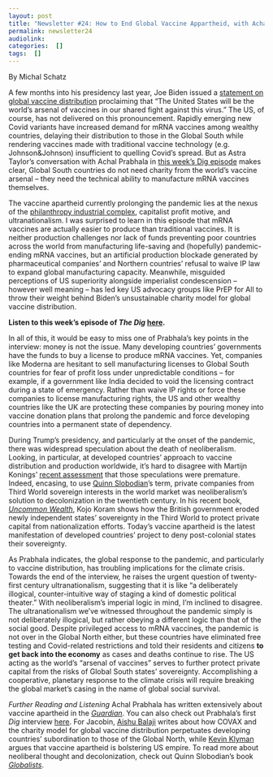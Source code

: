 ```yaml
---
layout: post
title: "Newsletter #24: How to End Global Vaccine Appartheid, with Achal Prabhala"
permalink: newsletter24
audiolink: 
categories:  []
tags:  []
---
```



By Michal Schatz

A few months into his presidency last year, Joe Biden issued a [statement on global vaccine distribution](https://www.whitehouse.gov/briefing-room/statements-releases/2021/06/03/statement-by-president-joe-biden-on-global-vaccine-distribution/) proclaiming that “The United States will be the world’s arsenal of vaccines in our shared fight against this virus.” The US, of course, has not delivered on this pronouncement. Rapidly emerging new Covid variants have increased demand for mRNA vaccines among wealthy countries, delaying their distribution to those in the Global South while rendering vaccines made with traditional vaccine technology (e.g. Johnson&Johnson) insufficient to quelling Covid’s spread. But as Astra Taylor’s conversation with Achal Prabhala in [this week’s Dig episode](/podcast/vaccine-apartheid-endures-w-achal-prabhala/) makes clear, Global South countries do not need charity from the world’s vaccine arsenal – they need the technical ability to manufacture mRNA vaccines themselves.

The vaccine apartheid currently prolonging the pandemic lies at the nexus of the [philanthropy industrial complex](https://www.jacobinmag.com/2021/10/philanthropy-is-a-scam), capitalist profit motive, and ultranationalism. I was surprised to learn in this episode that mRNA vaccines are actually easier to produce than traditional vaccines. It is neither production challenges nor lack of funds preventing poor countries across the world from manufacturing life-saving and (hopefully) pandemic-ending mRNA vaccines, but an artificial production blockade generated by pharmaceutical companies’ and Northern countries’ refusal to waive IP law to expand global manufacturing capacity. Meanwhile, misguided perceptions of US superiority alongside imperialist condescension – however well meaning – has led key US advocacy groups like PrEP for All to throw their weight behind Biden’s unsustainable charity model for global vaccine distribution.

**Listen to this week’s episode of ***The Dig*** [here](/podcast/vaccine-apartheid-endures-w-achal-prabhala/).**

In all of this, it would be easy to miss one of Prabhala’s key points in the interview: money is not the issue. Many developing countries’ governments have the funds to buy a license to produce mRNA vaccines. Yet, companies like Moderna are hesitant to sell manufacturing licenses to Global South countries for fear of profit loss under unpredictable conditions – for example, if a government like India decided to void the licensing contract during a state of emergency. Rather than waive IP rights or force these companies to license manufacturing rights, the US and other wealthy countries like the UK are protecting these companies by pouring money into vaccine donation plans that prolong the pandemic and force developing countries into a permanent state of dependency.

During Trump’s presidency, and particularly at the onset of the pandemic, there was widespread speculation about the death of neoliberalism. Looking, in particular, at developed countries’ approach to vaccine distribution and production worldwide, it’s hard to disagree with Martijn Konings’ [recent assessment](https://jacobinmag.com/2022/04/neoliberalism-biden-trump-keynesianism-bailouts-capitalism-democracy) that those speculations were premature. Indeed, encasing, to use [Quinn Slobodian](/podcast/a-history-of-neoliberalism-with-quinn-slobodian/)’s term, private companies from Third World sovereign interests in the world market was neoliberalism’s solution to decolonization in the twentieth century. In his recent book, *[Uncommon Wealth](https://www.waterstones.com/book/uncommon-wealth/kojo-koram/9781529338621)*, Kojo Koram shows how the British government eroded newly independent states’ sovereignty in the Third World to protect private capital from nationalization efforts. Today’s vaccine apartheid is the latest manifestation of developed countries’ project to deny post-colonial states their sovereignty.

As Prabhala indicates, the global response to the pandemic, and particularly to vaccine distribution, has troubling implications for the climate crisis. Towards the end of the interview, he raises the urgent question of twenty-first century ultranationalism, suggesting that it is like “a deliberately illogical, counter-intuitive way of staging a kind of domestic political theater.” With neoliberalism’s imperial logic in mind, I’m inclined to disagree. The ultranationalism we’ve witnessed throughout the pandemic simply is not deliberately illogical, but rather obeying a different logic than that of the social good. Despite privileged access to mRNA vaccines, the pandemic is not over in the Global North either, but these countries have eliminated free testing and Covid-related restrictions and told their residents and citizens **to get back into the economy** as cases and deaths continue to rise. The US acting as the world’s “arsenal of vaccines” serves to further protect private capital from the risks of Global South states’ sovereignty. Accomplishing a cooperative, planetary response to the climate crisis will require breaking the global market’s casing in the name of global social survival.

*Further Reading and Listening*
Achal Prabhala has written extensively about vaccine apartheid in the *[Guardian](https://www.theguardian.com/profile/achal-prabhala)*. You can also check out Prabhala’s first *Dig* interview [here](/podcast/vaccine-apartheid-endures-w-achal-prabhala/).
For Jacobin, [Aishu Balaji](https://jacobinmag.com/2021/05/covid-covax-vaccine-apartheid-wto-trips-intellectual-property-ip) writes about how COVAX and the charity model for global vaccine distribution perpetuates developing countries’ subordination to those of the Global North, while [Kevin Klyman](https://jacobinmag.com/2022/01/vaccine-apartheid-us-empire-diplomacy-china-cold-war) argues that vaccine apartheid is bolstering US empire. To read more about neoliberal thought and decolonization, check out Quinn Slobodian’s book *[Globalists](https://www.hup.harvard.edu/catalog.php?isbn=9780674979529)*.
